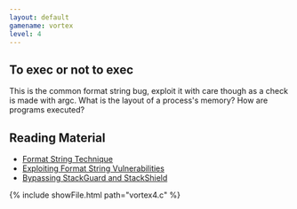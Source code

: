 ```yaml
---
layout: default
gamename: vortex
level: 4
---
```

To exec or not to exec
----------------------
This is the common format string bug, exploit it with care though as
a check is made with argc. What is the layout of a process's memory?
How are programs executed?

Reading Material
----------------
- [Format String Technique][]
- [Exploiting Format String Vulnerabilities][]
- [Bypassing StackGuard and StackShield][]

{% include showFile.html path="vortex4.c" %}

[Format String Technique]: readingmaterial/NN-formats.txt
[Exploiting Format String Vulnerabilities]: readingmaterial/teso_format.txt
[Bypassing StackGuard and StackShield]: http://www.phrack.org/issues.html?issue=56&id=5#article
